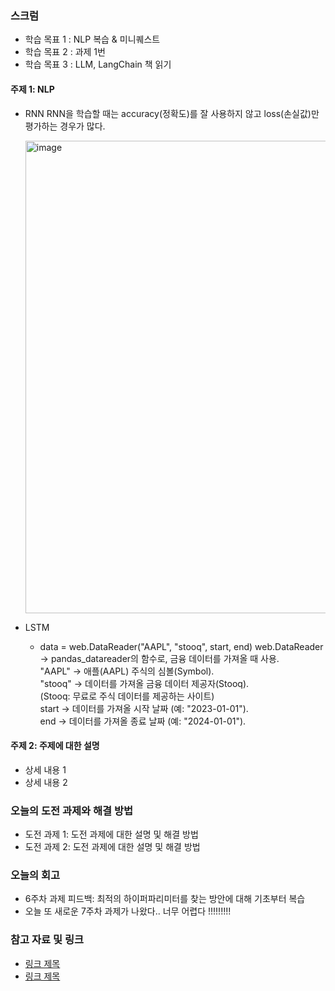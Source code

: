 ### 스크럼 
- 학습 목표 1 : NLP 복습 & 미니퀘스트
- 학습 목표 2 : 과제 1번
- 학습 목표 3 : LLM, LangChain 책 읽기

#### 주제 1: NLP
- RNN
  RNN을 학습할 때는 accuracy(정확도)를 잘 사용하지 않고 loss(손실값)만 평가하는 경우가 많다.

  <img width="756" alt="image" src="https://github.com/user-attachments/assets/cc63f25b-6e11-4287-a71d-7116d89430fd" />

- LSTM
  - data = web.DataReader("AAPL", "stooq", start, end)
      web.DataReader -> pandas_datareader의 함수로, 금융 데이터를 가져올 때 사용. </br>
      "AAPL" → 애플(AAPL) 주식의 심볼(Symbol). </br>
      "stooq" → 데이터를 가져올 금융 데이터 제공자(Stooq). </br>
      (Stooq: 무료로 주식 데이터를 제공하는 사이트) </br>
      start → 데이터를 가져올 시작 날짜 (예: "2023-01-01"). </br>
      end → 데이터를 가져올 종료 날짜 (예: "2024-01-01"). </br>

#### 주제 2: 주제에 대한 설명
- 상세 내용 1
- 상세 내용 2

### 오늘의 도전 과제와 해결 방법
- 도전 과제 1: 도전 과제에 대한 설명 및 해결 방법
- 도전 과제 2: 도전 과제에 대한 설명 및 해결 방법

### 오늘의 회고
- 6주차 과제 피드백: 최적의 하이퍼파리미터를 찾는 방안에 대해 기초부터 복습
- 오늘 또 새로운 7주차 과제가 나왔다.. 너무 어렵다 !!!!!!!!!

### 참고 자료 및 링크
- [링크 제목](URL)
- [링크 제목](URL)


